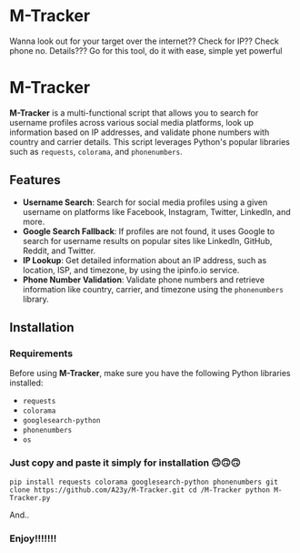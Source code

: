 # M-Tracker
Wanna look out for your target over the internet?? Check for IP?? Check phone no. Details??? Go for this tool, do it with ease, simple yet powerful

# M-Tracker

**M-Tracker** is a multi-functional script that allows you to search for username profiles across various social media platforms, look up information based on IP addresses, and validate phone numbers with country and carrier details. This script leverages Python's popular libraries such as `requests`, `colorama`, and `phonenumbers`.

## Features

- **Username Search**: Search for social media profiles using a given username on platforms like Facebook, Instagram, Twitter, LinkedIn, and more.
- **Google Search Fallback**: If profiles are not found, it uses Google to search for username results on popular sites like LinkedIn, GitHub, Reddit, and Twitter.
- **IP Lookup**: Get detailed information about an IP address, such as location, ISP, and timezone, by using the ipinfo.io service.
- **Phone Number Validation**: Validate phone numbers and retrieve information like country, carrier, and timezone using the `phonenumbers` library.

## Installation

### Requirements

Before using **M-Tracker**, make sure you have the following Python libraries installed:

- `requests`
- `colorama`
- `googlesearch-python`
- `phonenumbers`
- `os`


### Just copy and paste it simply for installation 🙃🙃🙃

`
pip install requests colorama googlesearch-python phonenumbers
git clone https://github.com/A23y/M-Tracker.git
cd /M-Tracker
python M-Tracker.py
`

And..


### Enjoy!!!!!!!

